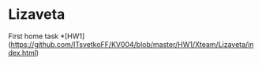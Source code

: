 Lizaveta
=====

First home task
*[HW1] (https://github.com/ITsvetkoFF/KV004/blob/master/HW1/Xteam/Lizaveta/index.html)
